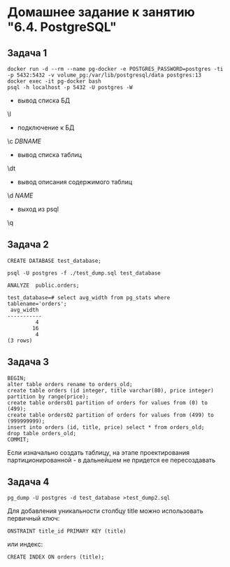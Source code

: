 # Домашнее задание к занятию "6.4. PostgreSQL"

## Задача 1

```
docker run -d --rm --name pg-docker -e POSTGRES_PASSWORD=postgres -ti -p 5432:5432 -v volume_pg:/var/lib/postgresql/data postgres:13
docker exec -it pg-docker bash
psql -h localhost -p 5432 -U postgres -W
```

* вывод списка БД

\l

* подключениe к БД

\c _DBNAME_

* вывод списка таблиц

\dt

* вывод описания содержимого таблиц

\d _NAME_

* выход из psql

\q

## Задача 2

```
CREATE DATABASE test_database;
```

```
psql -U postgres -f ./test_dump.sql test_database
```

```
ANALYZE  public.orders;
```

```
test_database=# select avg_width from pg_stats where tablename='orders';
 avg_width 
-----------
         4
        16
         4
(3 rows)
```

## Задача 3

```
BEGIN;
alter table orders rename to orders_old;
create table orders (id integer, title varchar(80), price integer) partition by range(price);
create table orders01 partition of orders for values from (0) to (499);
create table orders02 partition of orders for values from (499) to (999999999);
insert into orders (id, title, price) select * from orders_old;
drop table orders_old;
COMMIT;
```

Если изначально создать таблицу, на этапе проектирования партиционированной - в дальнейшем не придется ее пересоздавать

## Задача 4

```
pg_dump -U postgres -d test_database >test_dump2.sql
```

Для добавления уникальности столбцу title можно использовать первичный ключ:

```
ONSTRAINT title_id PRIMARY KEY (title)
```

или индекс:

```
CREATE INDEX ON orders (title);
```




